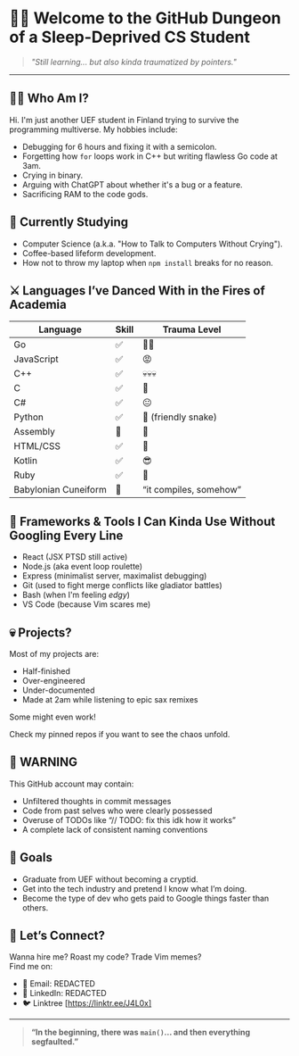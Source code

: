 # 👨‍💻 Welcome to the GitHub Dungeon of a Sleep-Deprived CS Student

> *"Still learning... but also kinda traumatized by pointers."*

---

## 🧙‍♂️ Who Am I?

Hi. I'm just another UEF student in Finland trying to survive the programming multiverse. My hobbies include:

- Debugging for 6 hours and fixing it with a semicolon.
- Forgetting how `for` loops work in C++ but writing flawless Go code at 3am.
- Crying in binary.
- Arguing with ChatGPT about whether it's a bug or a feature.
- Sacrificing RAM to the code gods.

## 🧠 Currently Studying

- Computer Science (a.k.a. "How to Talk to Computers Without Crying").
- Coffee-based lifeform development.
- How not to throw my laptop when `npm install` breaks for no reason.

## ⚔️ Languages I’ve Danced With in the Fires of Academia

| Language | Skill | Trauma Level |
|----------|-------|---------------|
| Go | ✅ | 😵‍💫 |
| JavaScript | ✅ | 😡 |
| C++ | ✅ | 💀💀💀 |
| C | ✅ | 🧟 |
| C# | ✅ | 😐 |
| Python | ✅ | 🐍 (friendly snake) |
| Assembly | 😬 | 🧨 |
| HTML/CSS | ✅ | 💅 |
| Kotlin | ✅ | 😎 |
| Ruby | ✅ | 💎 |
| Babylonian Cuneiform | 🗿 | “it compiles, somehow” |

## 🧰 Frameworks & Tools I Can Kinda Use Without Googling Every Line

- React (JSX PTSD still active)
- Node.js (aka event loop roulette)
- Express (minimalist server, maximalist debugging)
- Git (used to fight merge conflicts like gladiator battles)
- Bash (when I'm feeling *edgy*)
- VS Code (because Vim scares me)

## 💀 Projects?

Most of my projects are:
- Half-finished
- Over-engineered
- Under-documented
- Made at 2am while listening to epic sax remixes

Some might even work!

Check my pinned repos if you want to see the chaos unfold.

## 🚨 WARNING

This GitHub account may contain:

- Unfiltered thoughts in commit messages
- Code from past selves who were clearly possessed
- Overuse of TODOs like “// TODO: fix this idk how it works”
- A complete lack of consistent naming conventions

## 🔮 Goals

- Graduate from UEF without becoming a cryptid.
- Get into the tech industry and pretend I know what I’m doing.
- Become the type of dev who gets paid to Google things faster than others.

## 🦾 Let’s Connect?

Wanna hire me? Roast my code? Trade Vim memes?  
Find me on:

- 📧 Email: REDACTED
- 💼 LinkedIn: REDACTED
- 🐦 Linktree [https://linktr.ee/J4L0x]

---

> **“In the beginning, there was `main()`... and then everything segfaulted.”**

